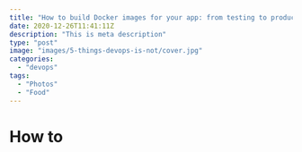```yaml
---
title: "How to build Docker images for your app: from testing to production"
date: 2020-12-26T11:41:11Z
description: "This is meta description"
type: "post"
image: "images/5-things-devops-is-not/cover.jpg"
categories: 
  - "devops"
tags:
  - "Photos"
  - "Food"
---
```


# How to 
